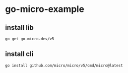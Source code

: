# go-micro-example

## install lib

```shell
go get go-micro.dev/v5
```

## install cli

```shell
go install github.com/micro/micro/v5/cmd/micro@latest
```
